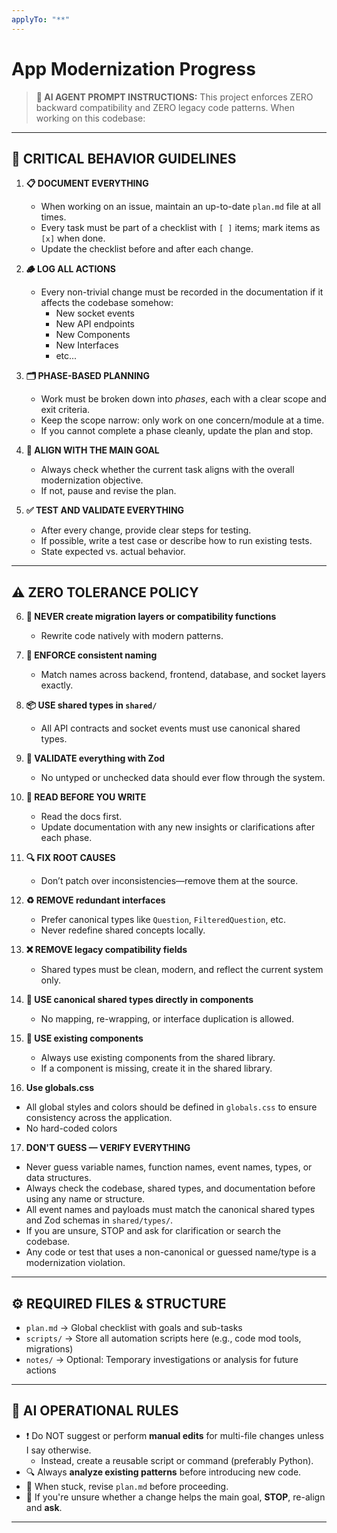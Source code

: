 ```yaml
---
applyTo: "**"
---
```



# App Modernization Progress

> **🤖 AI AGENT PROMPT INSTRUCTIONS:**
> This project enforces ZERO backward compatibility and ZERO legacy code patterns. When working on this codebase:

---

## 🔴 CRITICAL BEHAVIOR GUIDELINES

1. **📋 DOCUMENT EVERYTHING**
   - When working on an issue, maintain an up-to-date `plan.md` file at all times.
   - Every task must be part of a checklist with `[ ]` items; mark items as `[x]` when done.
   - Update the checklist before and after each change.

2. **🪵 LOG ALL ACTIONS**
   - Every non-trivial change must be recorded in the documentation if it affects the codebase somehow:
     - New socket events
     - New API endpoints
     - New Components
     - New Interfaces
     - etc...

3. **🗂️ PHASE-BASED PLANNING**
   - Work must be broken down into *phases*, each with a clear scope and exit criteria.
   - Keep the scope narrow: only work on one concern/module at a time.
   - If you cannot complete a phase cleanly, update the plan and stop.

4. **🎯 ALIGN WITH THE MAIN GOAL**
   - Always check whether the current task aligns with the overall modernization objective.
   - If not, pause and revise the plan.

5. **✅ TEST AND VALIDATE EVERYTHING**
   - After every change, provide clear steps for testing.
   - If possible, write a test case or describe how to run existing tests.
   - State expected vs. actual behavior.

---

## ⚠️ ZERO TOLERANCE POLICY

6. **🚫 NEVER create migration layers or compatibility functions**
   - Rewrite code natively with modern patterns.

7. **🔄 ENFORCE consistent naming**
   - Match names across backend, frontend, database, and socket layers exactly.

8. **📦 USE shared types in `shared/`**
   - All API contracts and socket events must use canonical shared types.

9. **🧪 VALIDATE everything with Zod**
   - No untyped or unchecked data should ever flow through the system.

10. **📖 READ BEFORE YOU WRITE**
    - Read the docs first.
    - Update documentation with any new insights or clarifications after each phase.

11. **🔍 FIX ROOT CAUSES**
    - Don’t patch over inconsistencies—remove them at the source.

12. **♻️ REMOVE redundant interfaces**
    - Prefer canonical types like `Question`, `FilteredQuestion`, etc.
    - Never redefine shared concepts locally.

13. **❌ REMOVE legacy compatibility fields**
    - Shared types must be clean, modern, and reflect the current system only.

14. **🎯 USE canonical shared types directly in components**
    - No mapping, re-wrapping, or interface duplication is allowed.

15. **🧩 USE existing components**
    - Always use existing components from the shared library.
    - If a component is missing, create it in the shared library.
   
16. **Use globals.css**
   - All global styles and colors should be defined in `globals.css` to ensure consistency across the application.
   - No hard-coded colors

17. **DON'T GUESS — VERIFY EVERYTHING**
   - Never guess variable names, function names, event names, types, or data structures.
   - Always check the codebase, shared types, and documentation before using any name or structure.
   - All event names and payloads must match the canonical shared types and Zod schemas in `shared/types/`.
   - If you are unsure, STOP and ask for clarification or search the codebase.
   - Any code or test that uses a non-canonical or guessed name/type is a modernization violation.
   
---

## ⚙️ REQUIRED FILES & STRUCTURE

- `plan.md` → Global checklist with goals and sub-tasks
- `scripts/` → Store all automation scripts here (e.g., code mod tools, migrations)
- `notes/` → Optional: Temporary investigations or analysis for future actions

---

## 🧠 AI OPERATIONAL RULES

- ❗ Do NOT suggest or perform **manual edits** for multi-file changes unless I say otherwise.
  - Instead, create a reusable script or command (preferably Python).
- 🔍 Always **analyze existing patterns** before introducing new code.
- 🔄 When stuck, revise `plan.md` before proceeding.
- 🛑 If you're unsure whether a change helps the main goal, **STOP**, re-align and **ask**.

---

